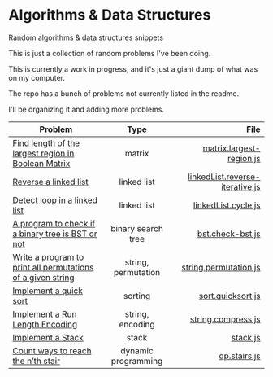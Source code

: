 # Algorithms &amp; Data Structures
Random algorithms &amp; data structures snippets

This is just a collection of random problems I've been doing.

This is currently a work in progress, and it's just a giant dump of what was on my computer.

The repo has a bunch of problems not currently listed in the readme.

I'll be organizing it and adding more problems.

| Problem        | Type           | File  |
| -------------- |:---------------:| -----:|
| [Find length of the largest region in Boolean Matrix](https://www.geeksforgeeks.org/find-length-largest-region-boolean-matrix/) | matrix | [matrix.largest-region.js](./matrix.largest-region.js) |
| [Reverse a linked list](https://www.geeksforgeeks.org/reverse-a-linked-list/) | linked list | [linkedList.reverse-iterative.js](./linkedList.reverse-iterative.js) |
| [Detect loop in a linked list](https://www.geeksforgeeks.org/detect-loop-in-a-linked-list/) | linked list | [linkedList.cycle.js](./linkedList.cycle.js) |
| [A program to check if a binary tree is BST or not](https://www.geeksforgeeks.org/a-program-to-check-if-a-binary-tree-is-bst-or-not/) | binary search tree | [bst.check-bst.js](./bst.check-bst.js) |
| [Write a program to print all permutations of a given string](https://www.geeksforgeeks.org/write-a-c-program-to-print-all-permutations-of-a-given-string/) | string, permutation | [string.permutation.js](./string.permutation.js) |
| [Implement a quick sort](https://www.geeksforgeeks.org/quick-sort/) | sorting | [sort.quicksort.js](./sort.quicksort.js) |
| [Implement a Run Length Encoding](https://www.geeksforgeeks.org/run-length-encoding/) | string, encoding | [string.compress.js](./string.compress.js) |
| [Implement a Stack](https://www.geeksforgeeks.org/stack-data-structure-introduction-program/) | stack | [stack.js](./stack.js) |
| [Count ways to reach the n’th stair](https://www.geeksforgeeks.org/count-ways-reach-nth-stair/) | dynamic programming | [dp.stairs.js](./dp.stairs.js) |
